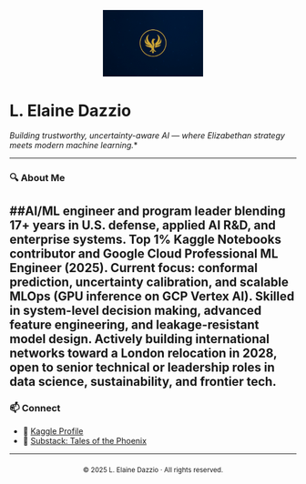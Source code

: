 <!-- Banner -->
<p align="center">
  <img src="ChatGPT Image Aug 9, 2025, 09_32_30 PM.jpg" alt="Phoenix Banner" width="35%">
</p>

# L. Elaine Dazzio

*Building trustworthy, uncertainty-aware AI — where Elizabethan strategy meets modern machine learning.**

---

### 🔍 About Me

##AI/ML engineer and program leader blending 17+ years in U.S. defense, applied AI R&D, and enterprise systems. Top 1% Kaggle Notebooks contributor and Google Cloud Professional ML Engineer (2025). Current focus: conformal prediction, uncertainty calibration, and scalable MLOps (GPU inference on GCP Vertex AI). Skilled in system-level decision making, advanced feature engineering, and leakage-resistant model design. Actively building international networks toward a London relocation in 2028, open to senior technical or leadership roles in data science, sustainability, and frontier tech.
---

### 📫 Connect
- 📂 [Kaggle Profile](https://www.kaggle.com/elainedazzio)  
- 📰 [Substack: Tales of the Phoenix](https://talesofthephoenix.substack.com/)  

---

<p align="center">
  <sub>© 2025 L. Elaine Dazzio · All rights reserved.</sub>
</p>

